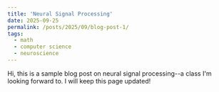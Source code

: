 ```yaml
---
title: 'Neural Signal Processing'
date: 2025-09-25
permalink: /posts/2025/09/blog-post-1/
tags:
  - math
  - computer science
  - neuroscience
---
```


Hi, this is a sample blog post on neural signal processing--a class I'm looking forward to. I will keep this page updated!

